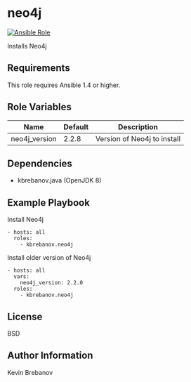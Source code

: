 neo4j
=====

[![Ansible Role](https://img.shields.io/ansible/role/5472.svg)](https://galaxy.ansible.com/list#/roles/5472)

Installs Neo4j

Requirements
------------

This role requires Ansible 1.4 or higher.

Role Variables
--------------

| Name          | Default | Description                 |
|---------------|---------|-----------------------------|
| neo4j_version | 2.2.8   | Version of Neo4j to install |

Dependencies
------------

- kbrebanov.java (OpenJDK 8)

Example Playbook
----------------

Install Neo4j
```
- hosts: all
  roles:
    - kbrebanov.neo4j
```

Install older version of Neo4j
```
- hosts: all
  vars:
    neo4j_version: 2.2.0
  roles:
    - kbrebanov.neo4j
```

License
-------

BSD

Author Information
------------------

Kevin Brebanov
